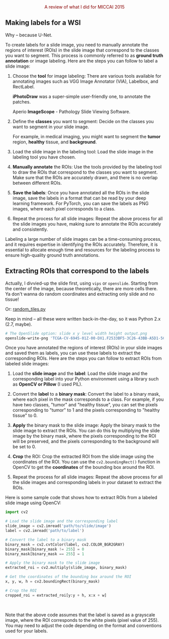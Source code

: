 <div align="center" style="color:#880000;">A review of what I did for MICCAI 2015</div>

## Making labels for a WSI

Why &ndash; because U-Net.

To create labels for a slide image, you need to manually annotate the regions of interest (ROIs) in the slide image that correspond to the classes you want to segment. This process is commonly referred to as **ground truth annotation** or image labeling. Here are the steps you can follow to label a slide image:

1. Choose the **tool** for image labeling: There are various tools available for annotating images such as VGG Image Annotator (VIA), Labelbox, and RectLabel.

    **iPhotoDraw** was a super-simple user-friendly one, to annotate the patches.

    Aperio **ImageScope** - Pathology Slide Viewing Software.

2. Define the **classes** you want to segment: Decide on the classes you want to segment in your slide image.

    For example, in medical imaging, you might want to segment the **tumor** region, **healthy** tissue, and **background**.

3. Load the slide image in the labeling tool: Load the slide image in the labeling tool you have chosen.

4. **Manually annotate** the ROIs: Use the tools provided by the labeling tool to draw the ROIs that correspond to the classes you want to segment. Make sure that the ROIs are accurately drawn, and there is no overlap between different ROIs.

5. **Save the labels**: Once you have annotated all the ROIs in the slide image, save the labels in a format that can be read by your deep learning framework. For PyTorch, you can save the labels as PNG images, where each pixel corresponds to a class.

6. Repeat the process for all slide images: Repeat the above process for all the slide images you have, making sure to annotate the ROIs accurately and consistently.

Labeling a large number of slide images can be a time-consuming process, and it requires expertise in identifying the ROIs accurately. Therefore, it is essential to allocate enough time and resources for the labeling process to ensure high-quality ground truth annotations.

## Extracting ROIs that correspond to the labels

Actually, I divvied-up the slide first, using `vips` or `openslide`. Starting from the center of the image, because theoretically, there are more cells there.  Ya don't wanna do random coordinates and extracting only slide and no tissue!

Or: [random_tiles.py](random_tiles.py)

Keep in mind &ndash; all these were written back-in-the-day, so it was Python 2.x (2.7, maybe).

```sh
# The OpenSlide option: slide x y level width height output.png
openslide-write-png 'TCGA-CV-6945-01Z-00-DX1.F2533BF5-3C26-43BB-A5D1-5CEA4B065D6C.svs' 117830 22430 0 512 512 'TCGA-CV-6945-01Z-00-DX1_117830_22430_512_512.png'
```

Once you have annotated the regions of interest (ROIs) in your slide images and saved them as labels, you can use these labels to extract the corresponding ROIs. Here are the steps you can follow to extract ROIs from labeled slide images:

1. Load the **slide image** and the **label**: Load the slide image and the corresponding label into your Python environment using a library such as **OpenCV or Pillow** (I used PIL).

2. Convert the **label** to a **binary mask**: Convert the label to a binary mask, where each pixel in the mask corresponds to a class. For example, if you have two classes, "tumor" and "healthy tissue", you can set the pixels corresponding to "tumor" to 1 and the pixels corresponding to "healthy tissue" to 0.

3. **Apply** the binary mask to the slide image: Apply the binary mask to the slide image to extract the ROIs. You can do this by multiplying the slide image by the binary mask, where the pixels corresponding to the ROI will be preserved, and the pixels corresponding to the background will be set to 0.

4. **Crop** the ROI: Crop the extracted ROI from the slide image using the coordinates of the ROI. You can use the `cv2.boundingRect()` function in OpenCV to get the **coordinates** of the bounding box around the ROI.

5. Repeat the process for all slide images: Repeat the above process for all the slide images and corresponding labels in your dataset to extract the ROIs.

Here is some sample code that shows how to extract ROIs from a labeled slide image using OpenCV:

```python
import cv2

# Load the slide image and the corresponding label
slide_image = cv2.imread('path/to/slide/image')
label = cv2.imread('path/to/label')

# Convert the label to a binary mask
binary_mask = cv2.cvtColor(label, cv2.COLOR_BGR2GRAY)
binary_mask[binary_mask != 255] = 0
binary_mask[binary_mask == 255] = 1

# Apply the binary mask to the slide image
extracted_roi = cv2.multiply(slide_image, binary_mask)

# Get the coordinates of the bounding box around the ROI
x, y, w, h = cv2.boundingRect(binary_mask)

# Crop the ROI
cropped_roi = extracted_roi[y:y + h, x:x + w]
```

<br>

Note that the above code assumes that the label is saved as a grayscale image, where the ROI corresponds to the white pixels (pixel value of 255). You may need to adjust the code depending on the format and conventions used for your labels.

<br>
